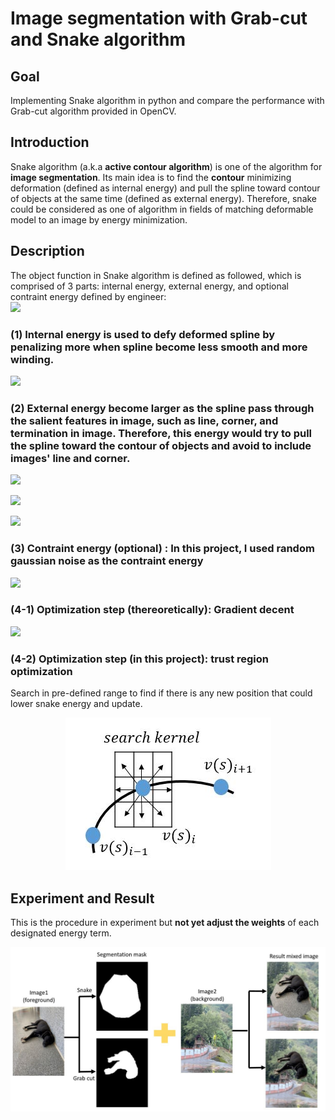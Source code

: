  <h1 align="left">Image segmentation with Grab-cut and Snake algorithm </h1>
<h2 align="center"> 
  
  ## Goal
Implementing Snake algorithm in python and compare the performance with Grab-cut algorithm provided in OpenCV.
 
  ## Introduction
  
 Snake algorithm (a.k.a **active contour algorithm**) is one of the algorithm for **image segmentation**. Its main idea is to find the **contour** minimizing deformation (defined as internal energy) and pull the spline toward contour of objects at the same time (defined as external energy). Therefore, snake could be considered as one of algorithm in fields of matching deformable model to an image by energy minimization.

 
  ## Description
 The object function in Snake algorithm is defined as followed, which is comprised of 3 parts: internal energy, external energy, and optional contraint energy defined by engineer:  
 ![](http://latex.codecogs.com/svg.latex?\int_{0}^{1}E_{snake}(v(s))\mathrm{d}s=\int_{0}^{1}(E_{internal}(v(s))+E_{external}(v(s))+E_{constraint}(v(s)))\mathrm{d}s)
 
 ### (1) Internal energy is used to defy deformed spline by penalizing more when spline become less smooth and more winding. 
 
 ![](http://latex.codecogs.com/svg.latex?E_{internal}=E_{uniformity}+E_{curvature}=\alpha(s)\left|v_{s}(s)\right|^{2}+\beta(s)\left|v_{ss}(s)\right|^{2})
 
  ### (2) External energy become larger as the spline pass through the salient features in image, such as line, corner, and termination in image. Therefore, this energy would try to pull the spline toward the contour of objects and avoid to include images' line and corner. 
  
 ![](http://latex.codecogs.com/svg.latex?E_{external}=E_{image}=w_{line}E_{line}+w_{edge}E_{edge}+w_{term}E_{term})

 ![](http://latex.codecogs.com/svg.latex?E_{line}=I(x,y))
 
 ![](http://latex.codecogs.com/svg.latex?E_{edge}=-\left|\mathbf{\nabla}I(x,y)\right|^{2}=-\left|\frac{\partial{I_{x}}}{\partial{x}}+\frac{\partial{I_{y}}}{\partial{y}}\right|^{2})
 
 ### (3) Contraint energy (optional) : In this project, I used random gaussian noise as the contraint energy 
 ![](http://latex.codecogs.com/svg.latex?E_{constraint}=G(\mu,\sigma))
 
 ### (4-1) Optimization step (thereoretically): Gradient decent
 ![](http://latex.codecogs.com/svg.latex?\bar{v(s)_{i}}\longleftarrow{v(s)_{i}-\mathbf{\nabla}E_{snake}v(s)_{i}}=v(s)_{i}-w_{internal}\mathbf{\nabla}E_{internal}v(s)_{i}-w_{external}\mathbf{\nabla}E_{external}v(s)_{i})

  ### (4-2) Optimization step (in this project): trust region optimization
 Search in pre-defined range to find if there is any new position that could lower snake energy and update. 
 <p align="center">
 <img src="https://github.com/ychuang1234/image-segmentation-with-grab-cut-and-snake-algorithm/blob/5ddcdb5a28b30120e567e35b57c5ed3f371123d4/TRO.JPG" height="80%">
 </p>

## Experiment and Result
This is the procedure in experiment but **not yet adjust the weights** of each designated energy term.
<p align="center">
 <img src="https://github.com/ychuang1234/image-segmentation-with-grab-cut-and-snake-algorithm/blob/5a57fe4ae9e521f14e831821d398cf6ce723df8e/procedure.JPG " height="80%">
 </p>

